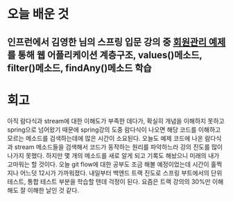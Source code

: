 # 오늘 배운 것
인프런에서 김영한 님의 스프링 입문 강의 중 [회원관리 예제](https://github.com/suran-kim/cnu_backend_TIL/blob/main/Study/Spring/%5BSpring%20Boot%5D%20%EC%A0%95%EC%A0%81%EC%BB%A8%ED%85%90%EC%B8%A0%2C%20MVC%EC%99%80%20%ED%85%9C%ED%94%8C%EB%A6%BF%20%EC%97%94%EC%A7%84%2C%20API.md)
를 통해 웹 어플리케이션 계층구조,  values()메소드, filter()메소드, findAny()메소드 학습
---

# 회고
아직 람다식과 stream에 대한 이해도가 부족한 데다가, 확실히 개념을 이해하지 못하고 spring으로 넘어왔기 때문에
spring강의 도중 람다식이 나오면 해당 코드를 이해하고 모르는 메소드를 검색하는데에 많은 시간이 소요된다.
오늘도 예제 코드에 나온 람다식과 stream 메소드들을 검색해서 코드가 동작하는 원리를 파악하느라 강의 진도를 많이 나가지 못했다.
하지만 몇 개의 메소드를 새로 알게 되고 기록도 해놨으니 미래의 내가 고마워는 할 것이다. 
오늘 git flow에 대한 공부도 조금 해볼 예정이었는데 시간이 훌쩍 지나 어느덧 12시가 가까워졌다.
내일부터 백엔드 트랙 진도로 스프링 부트에서의 단위 테스트, 통합 테스트 부분을 학습할 텐데 걱정이 된다. 
요즘은 트랙 강의의 30%만 이해해도 잘 이해한 날인 것 같다.
